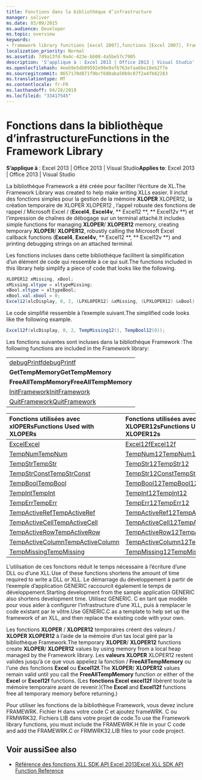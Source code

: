 ```yaml
---
title: Fonctions dans la bibliothèque d’infrastructure
manager: soliver
ms.date: 03/09/2015
ms.audience: Developer
ms.topic: overview
keywords:
- framework library functions [excel 2007],functions [Excel 2007], Framework library
localization_priority: Normal
ms.assetid: 7d9a13fd-9a4c-423e-bb08-4a5be57c7905
description: 'S’applique à : Excel 2013 | Office 2013 | Visual Studio'
ms.openlocfilehash: 4eeb9e5db09592e98e9afb763efaa6be18eb2f7e
ms.sourcegitcommit: 8657170d071f9bcf680aba50b9c07f2a4fb82283
ms.translationtype: MT
ms.contentlocale: fr-FR
ms.lasthandoff: 04/28/2019
ms.locfileid: "33417545"
---
```

# <a name="functions-in-the-framework-library"></a><span data-ttu-id="92d16-104">Fonctions dans la bibliothèque d’infrastructure</span><span class="sxs-lookup"><span data-stu-id="92d16-104">Functions in the Framework Library</span></span>

<span data-ttu-id="92d16-105">**S’applique à** : Excel 2013 | Office 2013 | Visual Studio</span><span class="sxs-lookup"><span data-stu-id="92d16-105">**Applies to**: Excel 2013 | Office 2013 | Visual Studio</span></span> 
  
<span data-ttu-id="92d16-106">La bibliothèque Framework a été créée pour faciliter l’écriture de XL.</span><span class="sxs-lookup"><span data-stu-id="92d16-106">The Framework Library was created to help make writing XLLs easier.</span></span> <span data-ttu-id="92d16-107">Il inclut des fonctions simples pour la gestion de la mémoire **XLOPER** XLOPER12, la création temporaire de XLOPER XLOPER12 , l’appel robuste des fonctions de rappel /   Microsoft Excel  /  (**Excel4**, **Excel4v**, \*\* Excel12 \*\*, \*\* Excel12v \*\*) et l’impression de chaînes de débogage sur un terminal attaché.</span><span class="sxs-lookup"><span data-stu-id="92d16-107">It includes simple functions for managing **XLOPER**/ **XLOPER12** memory, creating temporary **XLOPER**/ **XLOPER12**, robustly calling the Microsoft Excel callback functions (**Excel4**, **Excel4v**, \*\* Excel12 \*\*, \*\* Excel12v \*\*) and printing debugging strings on an attached terminal.</span></span>
  
<span data-ttu-id="92d16-108">Les fonctions incluses dans cette bibliothèque facilitent la simplification d’un élément de code qui ressemble à ce qui suit.</span><span class="sxs-lookup"><span data-stu-id="92d16-108">The functions included in this library help simplify a piece of code that looks like the following.</span></span>
  
```cs
XLOPER12 xMissing, xBool;
xMissing.xltype = xltypeMissing;
xBool.xltype = xltypeBool;
xBool.val.xbool = 0;
Excel12(xlcDisplay, 0, 2, (LPXLOPER12) &xMissing, (LPXLOPER12) &xBool);
```

<span data-ttu-id="92d16-109">Le code simplifié ressemble à l’exemple suivant.</span><span class="sxs-lookup"><span data-stu-id="92d16-109">The simplified code looks like the following example.</span></span>
  
```cs
Excel12f(xlcDisplay, 0, 2, TempMissing12(), TempBool12(0));
```

<span data-ttu-id="92d16-110">Les fonctions suivantes sont incluses dans la bibliothèque Framework :</span><span class="sxs-lookup"><span data-stu-id="92d16-110">The following functions are included in the Framework library:</span></span>
  
||
|:-----|
|[<span data-ttu-id="92d16-111">debugPrintf</span><span class="sxs-lookup"><span data-stu-id="92d16-111">debugPrintf</span></span>](debugprintf.md) <br/> |
|<span data-ttu-id="92d16-112">**GetTempMemory**</span><span class="sxs-lookup"><span data-stu-id="92d16-112">**GetTempMemory**</span></span> <br/> |
|<span data-ttu-id="92d16-113">**FreeAllTempMemory**</span><span class="sxs-lookup"><span data-stu-id="92d16-113">**FreeAllTempMemory**</span></span> <br/> |
|[<span data-ttu-id="92d16-114">InitFramework</span><span class="sxs-lookup"><span data-stu-id="92d16-114">InitFramework</span></span>](initframework.md) <br/> |
|[<span data-ttu-id="92d16-115">QuitFramework</span><span class="sxs-lookup"><span data-stu-id="92d16-115">QuitFramework</span></span>](quitframework.md) <br/> |
   
|<span data-ttu-id="92d16-116">**Fonctions utilisées avec xlOPERs**</span><span class="sxs-lookup"><span data-stu-id="92d16-116">**Functions Used with XLOPERs**</span></span>|<span data-ttu-id="92d16-117">**Fonctions utilisées avec XLOPER12s**</span><span class="sxs-lookup"><span data-stu-id="92d16-117">**Functions Used with XLOPER12s**</span></span>|
|:-----|:-----|
|[<span data-ttu-id="92d16-118">Excel</span><span class="sxs-lookup"><span data-stu-id="92d16-118">Excel</span></span>](excel-excel12f.md) <br/> |[<span data-ttu-id="92d16-119">Excel12f</span><span class="sxs-lookup"><span data-stu-id="92d16-119">Excel12f</span></span>](excel-excel12f.md) <br/> |
|[<span data-ttu-id="92d16-120">TempNum</span><span class="sxs-lookup"><span data-stu-id="92d16-120">TempNum</span></span>](tempnum-tempnum12.md) <br/> |[<span data-ttu-id="92d16-121">TempNum12</span><span class="sxs-lookup"><span data-stu-id="92d16-121">TempNum12</span></span>](tempnum-tempnum12.md) <br/> |
|[<span data-ttu-id="92d16-122">TempStr</span><span class="sxs-lookup"><span data-stu-id="92d16-122">TempStr</span></span>](tempstr.md) <br/> |[<span data-ttu-id="92d16-123">TempStr12</span><span class="sxs-lookup"><span data-stu-id="92d16-123">TempStr12</span></span>](tempstrconst-tempstr12.md) <br/> |
|[<span data-ttu-id="92d16-124">TempStrConst</span><span class="sxs-lookup"><span data-stu-id="92d16-124">TempStrConst</span></span>](tempstrconst-tempstr12.md) <br/> |[<span data-ttu-id="92d16-125">TempStr12Const</span><span class="sxs-lookup"><span data-stu-id="92d16-125">TempStr12Const</span></span>](tempstrconst-tempstr12.md) <br/> |
|[<span data-ttu-id="92d16-126">TempBool</span><span class="sxs-lookup"><span data-stu-id="92d16-126">TempBool</span></span>](tempbool-tempbool12.md) <br/> |[<span data-ttu-id="92d16-127">TempBool12</span><span class="sxs-lookup"><span data-stu-id="92d16-127">TempBool12</span></span>](tempbool-tempbool12.md) <br/> |
|[<span data-ttu-id="92d16-128">TempInt</span><span class="sxs-lookup"><span data-stu-id="92d16-128">TempInt</span></span>](tempint-tempint12.md) <br/> |[<span data-ttu-id="92d16-129">TempInt12</span><span class="sxs-lookup"><span data-stu-id="92d16-129">TempInt12</span></span>](tempint-tempint12.md) <br/> |
|[<span data-ttu-id="92d16-130">TempErr</span><span class="sxs-lookup"><span data-stu-id="92d16-130">TempErr</span></span>](temperr-temperr12.md) <br/> |[<span data-ttu-id="92d16-131">TempErr12</span><span class="sxs-lookup"><span data-stu-id="92d16-131">TempErr12</span></span>](temperr-temperr12.md) <br/> |
|[<span data-ttu-id="92d16-132">TempActiveRef</span><span class="sxs-lookup"><span data-stu-id="92d16-132">TempActiveRef</span></span>](tempactiveref-tempactiveref12.md) <br/> |[<span data-ttu-id="92d16-133">TempActiveRef12</span><span class="sxs-lookup"><span data-stu-id="92d16-133">TempActiveRef12</span></span>](tempactiveref-tempactiveref12.md) <br/> |
|[<span data-ttu-id="92d16-134">TempActiveCell</span><span class="sxs-lookup"><span data-stu-id="92d16-134">TempActiveCell</span></span>](tempactivecell-tempactivecell12.md) <br/> |[<span data-ttu-id="92d16-135">TempActiveCell12</span><span class="sxs-lookup"><span data-stu-id="92d16-135">TempActiveCell12</span></span>](tempactivecell-tempactivecell12.md) <br/> |
|[<span data-ttu-id="92d16-136">TempActiveRow</span><span class="sxs-lookup"><span data-stu-id="92d16-136">TempActiveRow</span></span>](tempactiverow-tempactiverow12.md) <br/> |[<span data-ttu-id="92d16-137">TempActiveRow12</span><span class="sxs-lookup"><span data-stu-id="92d16-137">TempActiveRow12</span></span>](tempactiverow-tempactiverow12.md) <br/> |
|[<span data-ttu-id="92d16-138">TempActiveColumn</span><span class="sxs-lookup"><span data-stu-id="92d16-138">TempActiveColumn</span></span>](tempactivecolumn-tempactivecolumn12.md) <br/> |[<span data-ttu-id="92d16-139">TempActiveColumn12</span><span class="sxs-lookup"><span data-stu-id="92d16-139">TempActiveColumn12</span></span>](tempactivecolumn-tempactivecolumn12.md) <br/> |
|[<span data-ttu-id="92d16-140">TempMissing</span><span class="sxs-lookup"><span data-stu-id="92d16-140">TempMissing</span></span>](tempmissing-tempmissing12.md) <br/> |[<span data-ttu-id="92d16-141">TempMissing12</span><span class="sxs-lookup"><span data-stu-id="92d16-141">TempMissing12</span></span>](tempmissing-tempmissing12.md) <br/> |
   
<span data-ttu-id="92d16-142">L’utilisation de ces fonctions réduit le temps nécessaire à l’écriture d’une DLL ou d’une XLL.</span><span class="sxs-lookup"><span data-stu-id="92d16-142">Use of these functions shortens the amount of time required to write a DLL or XLL.</span></span> <span data-ttu-id="92d16-143">Le démarrage du développement à partir de l’exemple d’application GENERIC raccourcit également le temps de développement.</span><span class="sxs-lookup"><span data-stu-id="92d16-143">Starting development from the sample application GENERIC also shortens development time.</span></span> <span data-ttu-id="92d16-144">Utilisez GENERIC. C en tant que modèle pour vous aider à configurer l’infrastructure d’une XLL, puis à remplacer le code existant par le vôtre.</span><span class="sxs-lookup"><span data-stu-id="92d16-144">Use GENERIC.C as a template to help set up the framework of an XLL, and then replace the existing code with your own.</span></span>
  
<span data-ttu-id="92d16-145">Les fonctions **XLOPER** /  **XLOPER12** temporaires créent des valeurs  /  **XLOPER XLOPER12** à l’aide de la mémoire d’un tas local géré par la bibliothèque Framework.</span><span class="sxs-lookup"><span data-stu-id="92d16-145">The temporary **XLOPER**/ **XLOPER12** functions create **XLOPER**/ **XLOPER12** values by using memory from a local heap managed by the Framework library.</span></span> <span data-ttu-id="92d16-146">Les **valeurs XLOPER** XLOPER12 restent valides jusqu’à ce que vous appeliez la fonction /   **FreeAllTempMemory** ou l’une des fonctions **Excel** ou **Excel12f.**</span><span class="sxs-lookup"><span data-stu-id="92d16-146">The **XLOPER**/ **XLOPER12** values remain valid until you call the **FreeAllTempMemory** function or either of the **Excel** or **Excel12f** functions.</span></span> <span data-ttu-id="92d16-147">(Les **fonctions Excel** **excel12f** libèrent toute la mémoire temporaire avant de revenir.)</span><span class="sxs-lookup"><span data-stu-id="92d16-147">(The **Excel** and **Excel12f** functions free all temporary memory before returning.)</span></span> 
  
<span data-ttu-id="92d16-148">Pour utiliser les fonctions de la bibliothèque Framework, vous devez inclure FRAMEWRK. Fichier H dans votre code C et ajoutez frameWRK. C ou FRMWRK32. Fichiers LIB dans votre projet de code.</span><span class="sxs-lookup"><span data-stu-id="92d16-148">To use the Framework library functions, you must include the FRAMEWRK.H file in your C code and add the FRAMEWRK.C or FRMWRK32.LIB files to your code project.</span></span>
  
## <a name="see-also"></a><span data-ttu-id="92d16-149">Voir aussi</span><span class="sxs-lookup"><span data-stu-id="92d16-149">See also</span></span>

- [<span data-ttu-id="92d16-150">Référence des fonctions XLL SDK API Excel 2013</span><span class="sxs-lookup"><span data-stu-id="92d16-150">Excel XLL SDK API Function Reference</span></span>](excel-xll-sdk-api-function-reference.md)


